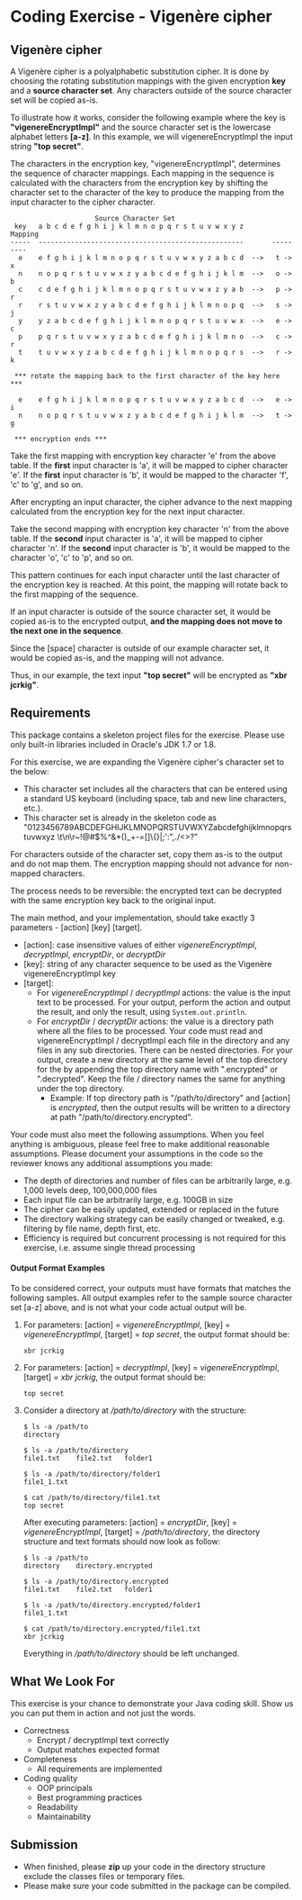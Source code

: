 Coding Exercise - Vigenère cipher
=================================

Vigenère cipher
---------------
A Vigenère cipher is a polyalphabetic substitution cipher.  It is done by choosing the rotating substitution mappings with the given encryption **key** and a **source character set**. Any characters outside of the source character set will be copied as-is.

To illustrate how it works, consider the following example where the key is **"vigenereEncryptImpl"** and the source character set is the lowercase alphabet letters **[a-z]**. In this example, we will vigenereEncryptImpl the input string **"top secret"**.

The characters in the encryption key, "vigenereEncryptImpl", determines the sequence of character mappings.  Each mapping in the sequence is calculated with the characters from the encryption key by shifting the character set to the character of the key to produce the mapping from the input character to the cipher character. 

```text
                     Source Character Set
 key   a b c d e f g h i j k l m n o p q r s t u v w x y z        Mapping
-----  ---------------------------------------------------       ---------
  e    e f g h i j k l m n o p q r s t u v w x y z a b c d  -->   t -> x
  n    n o p q r s t u v w x z y a b c d e f g h i j k l m  -->   o -> b
  c    c d e f g h i j k l m n o p q r s t u v w x z y a b  -->   p -> r
  r    r s t u v w x z y a b c d e f g h i j k l m n o p q  -->   s -> j
  y    y z a b c d e f g h i j k l m n o p q r s t u v w x  -->   e -> c
  p    p q r s t u v w x y z a b c d e f g h i j k l m n o  -->   c -> r
  t    t u v w x y z a b c d e f g h i j k l m n o p q r s  -->   r -> k
 
 *** rotate the mapping back to the first character of the key here ***
  
  e    e f g h i j k l m n o p q r s t u v w x y z a b c d  -->   e -> i
  n    n o p q r s t u v w x z y a b c d e f g h i j k l m  -->   t -> g
   
 *** encryption ends ***

```

Take the first mapping with encryption key character 'e' from the above table. If the **first** input character is 'a', it will be mapped to cipher character 'e'. If the **first** input character is 'b', it would be mapped to the character 'f', 'c' to 'g', and so on.

After encrypting an input character, the cipher advance to the next mapping calculated from the encryption key for the next input character.  

Take the second mapping with encryption key character 'n' from the above table. If the **second** input character is 'a', it will be mapped to cipher character 'n'. If the **second** input character is 'b', it would be mapped to the character 'o', 'c' to 'p', and so on.

This pattern continues for each input character until the last character of the encryption key is reached. At this point, the mapping will rotate back to the first mapping of the sequence.

If an input character is outside of the source character set, it would be copied as-is to the encrypted output, **and the mapping does not move to the next one in the sequence**.

Since the [space] character is outside of our example character set, it would be copied as-is, and the mapping will not advance.

Thus, in our example, the text input **"top secret"** will be encrypted as **"xbr jcrkig"**.

Requirements
------------
This package contains a skeleton project files for the exercise.  Please use only built-in libraries included in Oracle's JDK 1.7 or 1.8.

For this exercise, we are expanding the Vigenère cipher's character set to the below:  
   * This character set includes all the characters that can be entered using a standard US keyboard (including space, tab and new line characters, etc.). 
   * This character set is already in the skeleton code as "0123456789ABCDEFGHIJKLMNOPQRSTUVWXYZabcdefghijklmnopqrstuvwxyz \t\n\r~!@#$%^&*()_+-=[]\\{}|;':\",./<>?"

For characters outside of the character set, copy them as-is to the output and do not map them. The encryption mapping should not advance for non-mapped characters.

The process needs to be reversible: the encrypted text can be decrypted with the same encryption key back to the original input.

The main method, and your implementation, should take exactly 3 parameters - [action] [key] [target].

* [action]: case insensitive values of either *vigenereEncryptImpl*, *decryptImpl*, *encryptDir*, or *decryptDir*
* [key]: string of any character sequence to be used as the Vigenère vigenereEncryptImpl key
* [target]: 
     * For *vigenereEncryptImpl* / *decryptImpl* actions: the value is the input text to be processed.  For your output, perform the action and output the result, and only the result, using `System.out.println`.
     * For *encryptDir* / *decryptDir* actions: the value is a directory path where all the files to be processed. Your code must read and vigenereEncryptImpl / decryptImpl each file in the directory and any files in any sub directories. There can be nested directories. For your output, create a new directory at the same level of the top directory for the by appending the top directory name with ".encrypted" or ".decrypted".  Keep the file / directory names the same for anything under the top directory.
       * Example: If top directory path is "/path/to/directory" and [action] is *encrypted*, then the output results will be written to a directory at path "/path/to/directory.encrypted".
 
Your code must also meet the following assumptions.  When you feel anything is ambiguous, please feel free to make additional reasonable assumptions.  Please document your assumptions in the code so the reviewer knows any additional assumptions you made:
* The depth of directories and number of files can be arbitrarily large, e.g. 1,000 levels deep, 100,000,000 files
* Each input file can be arbitrarily large, e.g. 100GB in size
* The cipher can be easily updated, extended or replaced in the future
* The directory walking strategy can be easily changed or tweaked, e.g. filtering by file name, depth first, etc.
* Efficiency is required but concurrent processing is not required for this exercise, i.e. assume single thread processing

#### Output Format Examples

To be considered correct, your outputs must have formats that matches the following samples. All output examples refer to the sample source character set [a-z] above, and is not what your code actual output will be.

1. For parameters: [action] = *vigenereEncryptImpl*, [key] = *vigenereEncryptImpl*, [target] = *top secret*, the output format should be:
   ```
   xbr jcrkig
   ```
2. For parameters: [action] = *decryptImpl*, [key] = *vigenereEncryptImpl*, [target] = *xbr jcrkig*, the output format should be:
   ```
   top secret
   ```
3. Consider a directory at */path/to/directory* with the structure:
   ```
   $ ls -a /path/to
   directory
    
   $ ls -a /path/to/directory
   file1.txt    file2.txt   folder1
    
   $ ls -a /path/to/directory/folder1
   file1_1.txt
    
   $ cat /path/to/directory/file1.txt
   top secret
   ```
   
   After executing parameters: [action] = *encryptDir*, [key] = *vigenereEncryptImpl*, [target] = */path/to/directory*, the directory structure and text formats should now look as follow:
   ```
   $ ls -a /path/to
   directory    directory.encrypted
    
   $ ls -a /path/to/directory.encrypted
   file1.txt    file2.txt   folder1
    
   $ ls -a /path/to/directory.encrypted/folder1
   file1_1.txt
    
   $ cat /path/to/directory.encrypted/file1.txt
   xbr jcrkig
   ```
   
   Everything in */path/to/directory* should be left unchanged.


What We Look For
----------------
This exercise is your chance to demonstrate your Java coding skill.  Show us you can put them in action and not just the words.

* Correctness
  * Encrypt / decryptImpl text correctly
  * Output matches expected format
* Completeness
  * All requirements are implemented
* Coding quality
  * OOP principals
  * Best programming practices
  * Readability
  * Maintainability


Submission
----------
* When finished, please **zip** up your code in the directory structure exclude the classes files or temporary files.
* Please make sure your code submitted in the package can be compiled.

